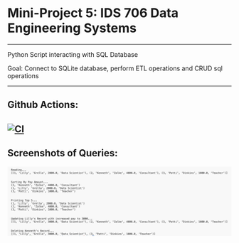 # Mini-Project 5: IDS 706 Data Engineering Systems
---
Python Script interacting with SQL Database

Goal:
Connect to SQLite database, perform ETL operations and CRUD sql operations

---
## Github Actions:
[![CI](https://github.com/nogibjj/sqlite-lab-LG/actions/workflows/cicd.yml/badge.svg)](https://github.com/nogibjj/sqlite-lab-LG/actions/workflows/cicd.yml)
---

## Screenshots of Queries:
![queries](queries.png)
